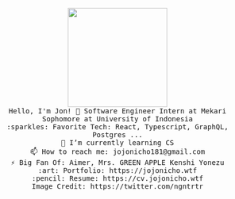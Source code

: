 <p align="center">
  <img src="https://pbs.twimg.com/media/EbSHKDUU4AEEQvp?format=jpg&name=medium" width="200px">
  <br>
  <samp>
    Hello, I'm Jon! 👋
    Software Engineer Intern at Mekari<br>
    Sophomore at University of Indonesia<br>
    :sparkles: Favorite Tech: React, Typescript, GraphQL, Postgres ... <br>
    🌱 I’m currently learning CS <br>
    📫 How to reach me: jojonicho181@gmail.com <br>
    ⚡ Big Fan Of: Aimer, Mrs. GREEN APPLE Kenshi Yonezu <br>
    :art: Portfolio: https://jojonicho.wtf <br>
    :pencil: Resume: https://cv.jojonicho.wtf <br>
    Image Credit: https://twitter.com/ngntrtr
  </samp>
</p>

<!--
**jojonicho/jojonicho** is a ✨ _special_ ✨ repository because its `README.md` (this file) appears on your GitHub profile.

Here are some ideas to get you started:

- 🔭 I’m currently working on ...
- 🌱 I’m currently learning ...
- 👯 I’m looking to collaborate on ...
- 🤔 I’m looking for help with ...
- 💬 Ask me about ...
- 📫 How to reach me: ...
- 😄 Pronouns: ...
- ⚡ Fun fact: ...
-->

